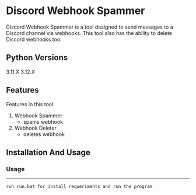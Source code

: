 # Discord Webhook Spammer

Discord Webhook Spammer is a tool designed to send messages to a Discord channel via webhooks. This tool also has the ability to delete Discord webhooks too.

## Python Versions
3.11.X
3.12.X


## Features
Features in this tool:
1. Webhook Spammer
    - spams webhook
2. Webhook Deleter
    - deletes webhook

## Installation And Usage

### Usage
---
```
run run.bat for install requeriments and run the program
```




